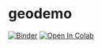 # geodemo
[![Binder](https://mybinder.org/badge_logo.svg)](https://mybinder.org/v2/gh/askonivala/geodemo/HEAD?urlpath=%2Fdoc%2Ftree%2Fgeoparsing_demo.ipynb)
[![Open In Colab](https://colab.research.google.com/assets/colab-badge.svg)](https://colab.research.google.com/github/askonivala/geodemo/blob/main/geoparsing_demo.ipynb)

